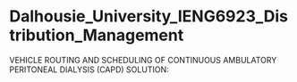 # Dalhousie_University_IENG6923_Distribution_Management
VEHICLE ROUTING AND SCHEDULING OF CONTINUOUS  AMBULATORY PERITONEAL DIALYSIS (CAPD) SOLUTION:
